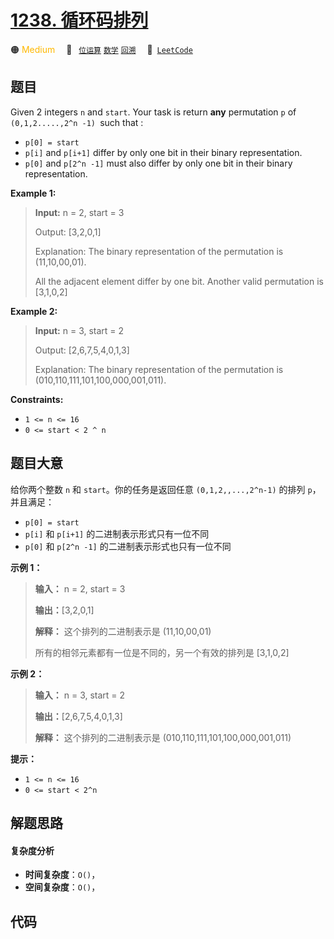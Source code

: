 # [1238. 循环码排列](https://leetcode.com/problems/circular-permutation-in-binary-representation)

🟠 <font color=#ffb800>Medium</font>&emsp; 🔖&ensp; [`位运算`](/leetcode/outline/tag/bit-manipulation.md) [`数学`](/leetcode/outline/tag/math.md) [`回溯`](/leetcode/outline/tag/backtracking.md)&emsp; 🔗&ensp;[`LeetCode`](https://leetcode.com/problems/circular-permutation-in-binary-representation)


## 题目

Given 2 integers `n` and `start`. Your task is return **any** permutation `p`
of `(0,1,2.....,2^n -1) `such that :

  * `p[0] = start`
  * `p[i]` and `p[i+1]` differ by only one bit in their binary representation.
  * `p[0]` and `p[2^n -1]` must also differ by only one bit in their binary representation.



**Example 1:**

> 
> 
> 
> 
> 
> **Input:** n = 2, start = 3
> 
> Output: [3,2,0,1]
> 
> Explanation: The binary representation of the permutation is (11,10,00,01). 
> 
> All the adjacent element differ by one bit. Another valid permutation is [3,1,0,2]

**Example 2:**

> 
> 
> 
> 
> 
> **Input:** n = 3, start = 2
> 
> Output: [2,6,7,5,4,0,1,3]
> 
> Explanation: The binary representation of the permutation is (010,110,111,101,100,000,001,011).

**Constraints:**

  * `1 <= n <= 16`
  * `0 <= start < 2 ^ n`


## 题目大意

给你两个整数 `n` 和 `start`。你的任务是返回任意 `(0,1,2,,...,2^n-1)` 的排列 `p`，并且满足：

  * `p[0] = start`
  * `p[i]` 和 `p[i+1]` 的二进制表示形式只有一位不同
  * `p[0]` 和 `p[2^n -1]` 的二进制表示形式也只有一位不同



**示例 1：**

> 
> 
> 
> 
> 
> **输入：** n = 2, start = 3
> 
> **输出：**[3,2,0,1]
> 
> **解释：** 这个排列的二进制表示是 (11,10,00,01)
> 
> > 
>  所有的相邻元素都有一位是不同的，另一个有效的排列是 [3,1,0,2]
> 
> 

**示例 2：**

> 
> 
> 
> 
> 
> **输入：** n = 3, start = 2
> 
> **输出：**[2,6,7,5,4,0,1,3]
> 
> **解释：** 这个排列的二进制表示是 (010,110,111,101,100,000,001,011)
> 
> 



**提示：**

  * `1 <= n <= 16`
  * `0 <= start < 2^n`


## 解题思路

#### 复杂度分析

- **时间复杂度**：`O()`，
- **空间复杂度**：`O()`，

## 代码

```javascript

```